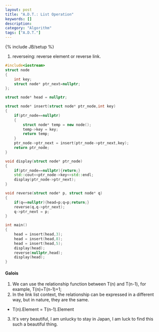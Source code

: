 ```yaml
---
layout: post
title: "A.D.T.: List Operation"
keywords: []
description: 
category: "Algorithm"
tags: ["A.D.T."]
---
```

{% include JB/setup %}

1. reverseing: reverse element or reverse link.

```cpp
#include<iostream>
struct node
{
	int key;
	struct node* ptr_next=nullptr;
};

struct node* head = nullptr;

struct node* insert(struct node* ptr_node,int key)
{
	if(ptr_node==nullptr)
	{
		struct node* temp = new node();
		temp->key = key;
		return temp; 
	}
	ptr_node->ptr_next = insert(ptr_node->ptr_next,key);
	return ptr_node;
}

void display(struct node* ptr_node)
{
	if(ptr_node==nullptr){return;}
	std::cout<<ptr_node->key<<std::endl;
	display(ptr_node->ptr_next);
}

void reverse(struct node* p, struct node* q)
{
	if(q==nullptr){head=p;q=p;return;}
	reverse(q,q->ptr_next);
	q->ptr_next = p;
}

int main()
{
	head = insert(head,3);
	head = insert(head,8);
	head = insert(head,5);
	display(head);
	reverse(nullptr,head);
	display(head);
}
```

#### Galois
1. We can use the relationship function between T(n) and T(n-1), for example,
   T(n)=T(n-1)+1;
2. In the link list context, the relationship can be expressed in a different
   way, but in nature, they are the same.
- T(n).Element = T(n-1).Element
3. It's very beautiful, I am unlucky to stay in Japan, I am luck to find this
   such a beautiful thing.


